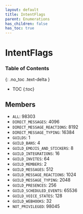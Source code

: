 ```yaml
---
layout: default
title: IntentFlags
parent: Enumerations
has_children: false
has_toc: true
---
```


# IntentFlags
### Table of Contents
{: .no_toc .text-delta }

- TOC
{:toc}
## Members
- `ALL`: 98303
- `DIRECT_MESSAGES`: 4096
- `DIRECT_MESSAGE_REACTIONS`: 8192
- `DIRECT_MESSAGE_TYPING`: 16384
- `GUILDS`: 1
- `GUILD_BANS`: 4
- `GUILD_EMOJIS_AND_STICKERS`: 8
- `GUILD_INTEGRATIONS`: 16
- `GUILD_INVITES`: 64
- `GUILD_MEMBERS`: 2
- `GUILD_MESSAGES`: 512
- `GUILD_MESSAGE_REACTIONS`: 1024
- `GUILD_MESSAGE_TYPING`: 2048
- `GUILD_PRESENCES`: 256
- `GUILD_SCHEDULED_EVENTS`: 65536
- `GUILD_VOICE_STATES`: 128
- `GUILD_WEBHOOKS`: 32
- `NOT_PRIVILEGED`: 98045
